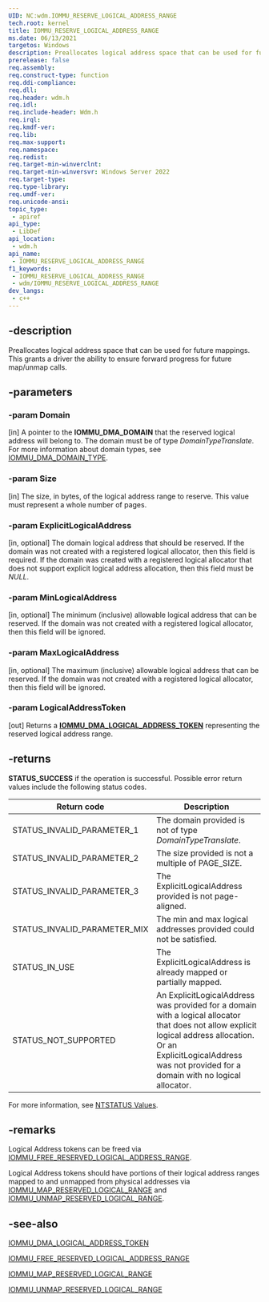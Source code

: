 ```yaml
---
UID: NC:wdm.IOMMU_RESERVE_LOGICAL_ADDRESS_RANGE
tech.root: kernel
title: IOMMU_RESERVE_LOGICAL_ADDRESS_RANGE
ms.date: 06/13/2021
targetos: Windows
description: Preallocates logical address space that can be used for future mappings.
prerelease: false
req.assembly: 
req.construct-type: function
req.ddi-compliance: 
req.dll: 
req.header: wdm.h
req.idl: 
req.include-header: Wdm.h
req.irql: 
req.kmdf-ver: 
req.lib: 
req.max-support: 
req.namespace: 
req.redist: 
req.target-min-winverclnt: 
req.target-min-winversvr: Windows Server 2022
req.target-type: 
req.type-library: 
req.umdf-ver: 
req.unicode-ansi: 
topic_type:
 - apiref
api_type:
 - LibDef
api_location:
 - wdm.h
api_name:
 - IOMMU_RESERVE_LOGICAL_ADDRESS_RANGE
f1_keywords:
 - IOMMU_RESERVE_LOGICAL_ADDRESS_RANGE
 - wdm/IOMMU_RESERVE_LOGICAL_ADDRESS_RANGE
dev_langs:
 - c++
---
```


## -description

Preallocates logical address space that can be used for future mappings. This grants a driver the ability to ensure forward progress for future map/unmap calls.

## -parameters

### -param Domain

[in]
A pointer to the **IOMMU_DMA_DOMAIN** that the reserved logical address will belong to. The domain must be of type *DomainTypeTranslate*. For more information about domain types, see [IOMMU_DMA_DOMAIN_TYPE](ne-wdm-iommu_dma_domain_type.md).

### -param Size

[in]
The size, in bytes, of the logical address range to reserve. This value must represent a whole number of pages.

### -param ExplicitLogicalAddress

[in, optional]
The domain logical address that should be reserved. If the domain was not created with a registered logical allocator, then this field is required. If the domain was created with a registered logical allocator that does not support explicit logical address allocation, then this field must be *NULL*.

### -param MinLogicalAddress

[in, optional]
The minimum (inclusive) allowable logical address that can be reserved. If the domain was not created with a registered logical allocator, then this field will be ignored.

### -param MaxLogicalAddress

[in, optional]
The maximum (inclusive) allowable logical address that can be reserved. If the domain was not created with a registered logical allocator, then this field will be ignored.

### -param LogicalAddressToken

[out]
Returns a [**IOMMU_DMA_LOGICAL_ADDRESS_TOKEN**](ns-wdm-iommu_dma_logical_address_token.md) representing the reserved logical address range.

## -returns

**STATUS_SUCCESS** if the operation is successful. Possible error return values include the following status codes.

| Return code | Description |
|--|--|
| STATUS_INVALID_PARAMETER_1 | The domain provided is not of type *DomainTypeTranslate*. |
| STATUS_INVALID_PARAMETER_2 | The size provided is not a multiple of PAGE_SIZE. |
| STATUS_INVALID_PARAMETER_3 | The ExplicitLogicalAddress provided is not page-aligned. |
| STATUS_INVALID_PARAMETER_MIX | The min and max logical addresses provided could not be satisfied. |
| STATUS_IN_USE | The ExplicitLogicalAddress is already mapped or partially mapped. |
| STATUS_NOT_SUPPORTED | An ExplicitLogicalAddress was provided for a domain with a logical allocator that does not allow explicit logical address allocation. Or an ExplicitLogicalAddress was not provided for a domain with no logical allocator. |

For more information, see [NTSTATUS Values](/windows-hardware/drivers/kernel/ntstatus-values).

## -remarks

Logical Address tokens can be freed via [IOMMU_FREE_RESERVED_LOGICAL_ADDRESS_RANGE](nc-wdm-iommu_free_reserved_logical_address_range.md).

Logical Address tokens should have portions of their logical address ranges mapped to and unmapped from physical addresses via [IOMMU_MAP_RESERVED_LOGICAL_RANGE](nc-wdm-iommu_map_reserved_logical_range.md) and [IOMMU_UNMAP_RESERVED_LOGICAL_RANGE](nc-wdm-iommu_unmap_reserved_logical_range.md).

## -see-also

[IOMMU_DMA_LOGICAL_ADDRESS_TOKEN](ns-wdm-iommu_dma_logical_address_token.md)

[IOMMU_FREE_RESERVED_LOGICAL_ADDRESS_RANGE](nc-wdm-iommu_free_reserved_logical_address_range.md)

[IOMMU_MAP_RESERVED_LOGICAL_RANGE](nc-wdm-iommu_map_reserved_logical_range.md)

[IOMMU_UNMAP_RESERVED_LOGICAL_RANGE](nc-wdm-iommu_unmap_reserved_logical_range.md)
